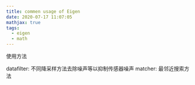 ```yaml
---
title: commen usage of Eigen
date: 2020-07-17 11:07:05
mathjax: true
tags: 
  - eigen
  - math
---
```


使用方法
<!-- more -->


datafilter: 不同降采样方法去除噪声等以抑制传感器噪声
matcher: 最邻近搜索方法